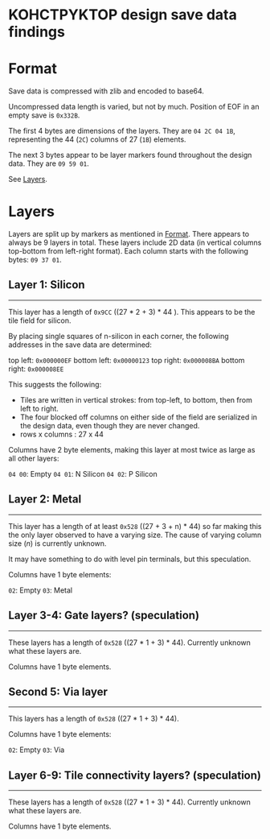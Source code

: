 # KOHCTPYKTOP design save data findings

# Format

Save data is compressed with zlib and encoded to base64.

Uncompressed data length is varied, but not by much. Position of EOF in an empty save is `0x332B`.

The first 4 bytes are dimensions of the layers.
They are `04 2C 04 1B`, representing the 44 (`2C`) columns of 27 (`1B`) elements.

The next 3 bytes appear to be layer markers found throughout the design data. They are `09 59 01`.

See [Layers](#layers).

# Layers

Layers are split up by markers as mentioned in [Format](#format). There appears to always be
9 layers in total. These layers include 2D data (in vertical columns top-bottom from left-right format).
Each column starts with the following bytes: `09 37 01`.

## Layer 1: Silicon
---

This layer has a length of `0x9CC` ((27 * 2 + 3) * 44 ).
This appears to be the tile field for silicon.

By placing single squares of n-silicon in each corner, the following addresses in the save data are
determined:

top left:     `0x000000EF`
bottom left:  `0x00000123`
top right:    `0x000008BA`
bottom right: `0x000008EE`

This suggests the following:

- Tiles are written in vertical strokes: from top-left, to bottom, then from left to right.
- The four blocked off columns on either side of the field are serialized in the design data, even
though they are never changed.
- rows x columns : 27 x 44

Columns have 2 byte elements, making this layer at most twice as large as all other layers:

`04 00`: Empty
`04 01`: N Silicon
`04 02`: P Silicon

## Layer 2: Metal
---

This layer has a length of at least `0x528` ((27 + 3 + n) * 44) so far making this the only layer
observed to have a varying size. The cause of varying column size (*n*) is currently unknown.

It may have something to do with level pin terminals, but this speculation.

Columns have 1 byte elements:

`02`: Empty
`03`: Metal

## Layer 3-4: Gate layers? (speculation)
---

These layers has a length of `0x528` ((27 * 1 + 3) * 44).
Currently unknown what these layers are.

Columns have 1 byte elements.

## Second 5: Via layer
---

This layers has a length of `0x528` ((27 * 1 + 3) * 44).

Columns have 1 byte elements:

`02`: Empty
`03`: Via

## Layer 6-9: Tile connectivity layers? (speculation)
---

These layers has a length of `0x528` ((27 * 1 + 3) * 44).
Currently unknown what these layers are.

Columns have 1 byte elements.